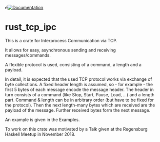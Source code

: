 e[![Documentation](https://docs.rs/rust_tcp_ipc/badge.svg)](https://docs.rs/rust_tcp_ipc)
# rust_tcp_ipc
This is a crate for Interprocess Communication via TCP.

It allows for easy, asynchronous sending and receiving messages/commands.

A flexible protocol is used, consisting of a command, a length and a payload.

In detail, it is expected that the used TCP protocol works via exchange of byte collections.
A fixed header length is assumed, so - for example - the first 5 bytes of each message encode the message header.
The header in turn consists of a command (like Stop, Start, Pause, Load, ...) and a length part.
Command & length can be in arbitrary order (but have to be fixed for the protocol).
Then the next length-many bytes which are received are the payload of the message.
Further received bytes form the next message.

An example is given in the Examples.

To work on this crate was motivated by a Talk given at the Regensburg Haskell Meetup in November 2018.
